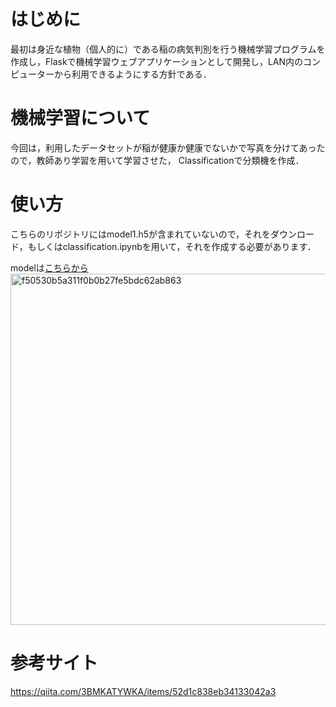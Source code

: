 # はじめに
最初は身近な植物（個人的に）である稲の病気判別を行う機械学習プログラムを作成し，Flaskで機械学習ウェブアプリケーションとして開発し，LAN内のコンピューターから利用できるようにする方針である．

# 機械学習について
今回は，利用したデータセットが稲が健康か健康でないかで写真を分けてあったので，教師あり学習を用いて学習させた，
Classificationで分類機を作成．

# 使い方
こちらのリポジトリにはmodel1.h5が含まれていないので，それをダウンロード，もしくはclassification.ipynbを用いて，それを作成する必要があります．

modelは[こちらから](https://drive.google.com/file/d/1NeQAlBGmod3o64BMRRcABiVawiew9kBT/view?usp=sharing)
<img width="562" alt="f50530b5a311f0b0b27fe5bdc62ab863" src="https://user-images.githubusercontent.com/37261985/136337457-df4bfc25-ee4e-4e08-b193-c735a95aacd8.png">

# 参考サイト

https://qiita.com/3BMKATYWKA/items/52d1c838eb34133042a3
